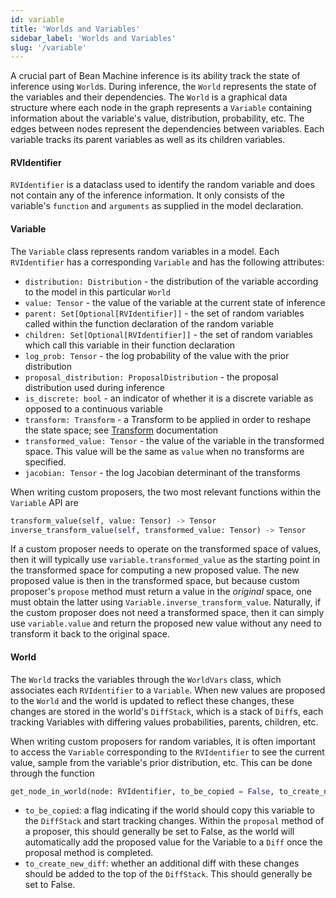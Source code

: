 ```yaml
---
id: variable
title: 'Worlds and Variables'
sidebar_label: 'Worlds and Variables'
slug: '/variable'
---
```


A crucial part of Bean Machine inference is its ability track the state of inference using `World`s. During inference, the `World` represents the state of the variables and their dependencies. The `World` is a graphical data structure where each node in the graph represents a `Variable` containing information about the variable's value, distribution, probability, etc. The edges between nodes represent the dependencies between variables. Each variable tracks its parent variables as well as its children variables.


#### RVIdentifier

`RVIdentifier` is a dataclass used to identify the random variable and does not contain any of the inference information. It only consists of the variable's `function` and `arguments` as supplied in the model declaration.

#### Variable

The `Variable` class represents random variables in a model. Each `RVIdentifier` has a corresponding `Variable` and has the following attributes:

* `distribution: Distribution` - the distribution of the variable according to the model in this particular `World`
* `value: Tensor` - the value of the variable at the current state of inference
* `parent: Set[Optional[RVIdentifier]]` - the set of random variables called within the function declaration of the random variable
* `children: Set[Optional[RVIdentifier]]` - the set of random variables which call this variable in their function declaration
* `log_prob: Tensor` - the log probability of the value with the prior distribution
* `proposal_distribution: ProposalDistribution` - the proposal distribution used during inference
* `is_discrete: bool` - an indicator of whether it is a discrete variable as opposed to a continuous variable
* `transform: Transform` - a Transform to be applied in order to reshape the state space; see [Transform](../programmable_inference/transforms.md) documentation
* `transformed_value: Tensor` - the value of the variable in the transformed space. This value will be the same as `value` when no transforms are specified.
* `jacobian: Tensor` - the log Jacobian determinant of the transforms

When writing custom proposers, the two most relevant functions within the `Variable` API are
```py
transform_value(self, value: Tensor) -> Tensor
inverse_transform_value(self, transformed_value: Tensor) -> Tensor
```

If a custom proposer needs to operate on the transformed space of values, then it will typically use `variable.transformed_value` as the starting point in the transformed space for computing a new proposed value. The new proposed value is then in the transformed space, but because custom proposer's `propose` method must return a value in the *original* space, one must obtain the latter using `Variable.inverse_transform_value`. Naturally, if the custom proposer does not need a transformed space, then it can simply use `variable.value` and return the proposed new value without any need to transform it back to the original space.

#### World

The `World` tracks the variables through the `WorldVars` class, which associates each `RVIdentifier` to a `Variable`. When new values are proposed to the `World` and the world is updated to reflect these changes, these changes are stored in the world's `DiffStack`, which is a stack of `Diff`s, each tracking Variables with differing values probabilities, parents, children, etc.

When writing custom proposers for random variables, it is often important to access the `Variable` corresponding to the `RVIdentifier` to see the current value, sample from the variable's prior distribution, etc. This can be done through the function
```py
get_node_in_world(node: RVIdentifier, to_be_copied = False, to_create_new_diff = False)
```
* `to_be_copied`: a flag indicating if the world should copy this variable to the `DiffStack` and start tracking changes. Within the `proposal` method of a proposer, this should generally be set to False, as the world will automatically add the proposed value for the Variable to a `Diff` once the proposal method is completed.
* `to_create_new_diff`: whether an additional diff with these changes should be added to the top of the `DiffStack`. This should generally be set to False.
